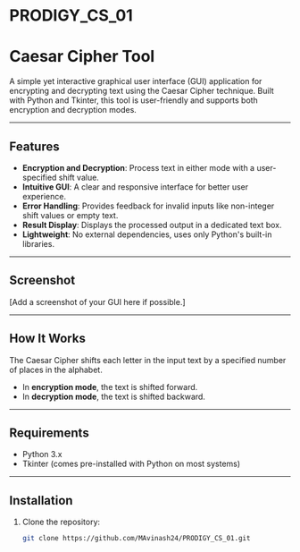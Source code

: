 # PRODIGY_CS_01
# Caesar Cipher Tool

A simple yet interactive graphical user interface (GUI) application for encrypting and decrypting text using the Caesar Cipher technique. Built with Python and Tkinter, this tool is user-friendly and supports both encryption and decryption modes.

---

## Features
- **Encryption and Decryption**: Process text in either mode with a user-specified shift value.
- **Intuitive GUI**: A clear and responsive interface for better user experience.
- **Error Handling**: Provides feedback for invalid inputs like non-integer shift values or empty text.
- **Result Display**: Displays the processed output in a dedicated text box.
- **Lightweight**: No external dependencies, uses only Python's built-in libraries.

---

## Screenshot
[Add a screenshot of your GUI here if possible.]

---

## How It Works
The Caesar Cipher shifts each letter in the input text by a specified number of places in the alphabet. 
- In **encryption mode**, the text is shifted forward.
- In **decryption mode**, the text is shifted backward.

---

## Requirements
- Python 3.x
- Tkinter (comes pre-installed with Python on most systems)

---

## Installation
1. Clone the repository:
   ```bash
   git clone https://github.com/MAvinash24/PRODIGY_CS_01.git
